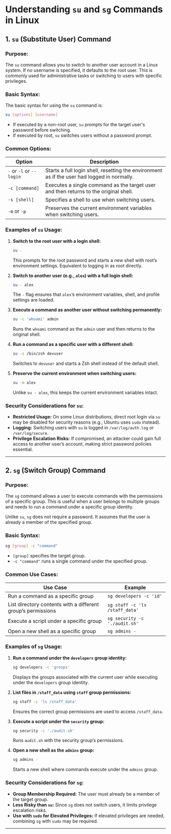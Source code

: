 # **Understanding `su` and `sg` Commands in Linux**  

## **1. `su` (Substitute User) Command**  

### **Purpose:**  
The `su` command allows you to switch to another user account in a Linux system. If no username is specified, it defaults to the root user. This is commonly used for administrative tasks or switching to users with specific privileges.  

### **Basic Syntax:**  
The basic syntax for using the `su` command is:

```bash
su [options] [username]

```
- If executed by a non-root user, `su` prompts for the target user's password before switching.
- If executed by root, `su` switches users without a password prompt.

### **Common Options:**

| **Option** | **Description** |
|------------|-----------------|
| `-` or `-l` or `--login` | Starts a full login shell, resetting the environment as if the user had logged in normally. |
| `-c [command]` | Executes a single command as the target user and then returns to the original shell. |
| `-s [shell]` | Specifies a shell to use when switching users. |
| `-m` or `-p` | Preserves the current environment variables when switching users. |

### **Examples of `su` Usage:**

1. **Switch to the root user with a login shell:**
   ```bash
   su -
   ```
   This prompts for the root password and starts a new shell with root’s environment settings. Equivalent to logging in as root directly.

2. **Switch to another user (e.g., `alex`) with a full login shell:**
   ```bash
   su - alex
   ```
   The `-` flag ensures that `alex`’s environment variables, shell, and profile settings are loaded.

3. **Execute a command as another user without switching permanently:**
   ```bash
   su -c 'whoami' admin
   ```
   Runs the `whoami` command as the `admin` user and then returns to the original shell.

4. **Run a command as a specific user with a different shell:**
   ```bash
   su -s /bin/zsh devuser
   ```
   Switches to `devuser` and starts a Zsh shell instead of the default shell.

5. **Preserve the current environment when switching users:**
   ```bash
   su -m alex
   ```
   Unlike `su - alex`, this keeps the current environment variables intact.

### **Security Considerations for `su`:**
- **Restricted Usage:** On some Linux distributions, direct root login via `su` may be disabled for security reasons (e.g., Ubuntu uses `sudo` instead).
- **Logging:** Switching users with `su` is logged in `/var/log/auth.log` or `/var/log/secure`.
- **Privilege Escalation Risks:** If compromised, an attacker could gain full access to another user’s account, making strict password policies essential.

---

## **2. `sg` (Switch Group) Command**  

### **Purpose:**  
The `sg` command allows a user to execute commands with the permissions of a specific group. This is useful when a user belongs to multiple groups and needs to run a command under a specific group identity.  

Unlike `su`, `sg` does not require a password. It assumes that the user is already a member of the specified group.  

### **Basic Syntax:**  
```bash
sg [group] -c "command"
```
- `[group]` specifies the target group.
- `-c "command"` runs a single command under the specified group.

### **Common Use Cases:**

| **Use Case** | **Example** |
|--------------|-------------|
| Run a command as a specific group | `sg developers -c 'id'` |
| List directory contents with a different group’s permissions | `sg staff -c 'ls /staff_data'` |
| Execute a script under a specific group | `sg security -c './audit.sh'` |
| Open a new shell as a specific group | `sg admins -` |

### **Examples of `sg` Usage:**

1. **Run a command under the `developers` group identity:**
   ```bash
   sg developers -c 'groups'
   ```
   Displays the groups associated with the current user while executing under the `developers` group identity.

2. **List files in `/staff_data` using `staff` group permissions:**
   ```bash
   sg staff -c 'ls /staff_data'
   ```
   Ensures the correct group permissions are used to access `/staff_data`.

3. **Execute a script under the `security` group:**
   ```bash
   sg security -c './audit.sh'
   ```
   Runs `audit.sh` with the security group’s permissions.

4. **Open a new shell as the `admins` group:**
   ```bash
   sg admins -
   ```
   Starts a new shell where commands execute under the `admins` group.

### **Security Considerations for `sg`:**
- **Group Membership Required:** The user must already be a member of the target group.
- **Less Risky than `su`:** Since `sg` does not switch users, it limits privilege escalation risks.
- **Use with `sudo` for Elevated Privileges:** If elevated privileges are needed, combining `sg` with `sudo` may be required.

---


